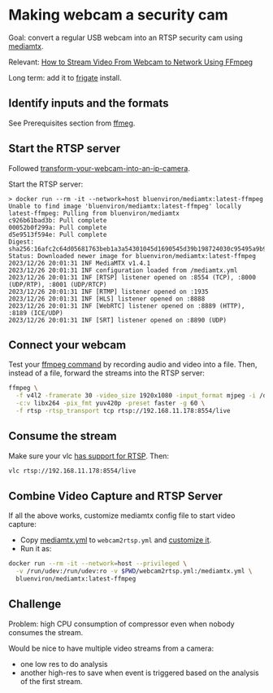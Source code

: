# Making webcam a security cam

Goal: convert a regular USB webcam into an RTSP security cam using
[mediamtx](https://github.com/bluenviron/mediamtx).

Relevant:
[How to Stream Video From Webcam to Network Using FFmpeg](https://www.baeldung.com/linux/ffmpeg-webcam-stream-video)


Long term: add it to [frigate](https://frigate.video/) install.

## Identify inputs and the formats

See Prerequisites section from [ffmeg](ffmpeg.html).

## Start the RTSP server

Followed
[transform-your-webcam-into-an-ip-camera](https://medium.com/@timothydmoody/transform-your-webcam-into-an-ip-camera-for-frigate-8cf50fd749e9).

Start the RTSP server:

```
> docker run --rm -it --network=host bluenviron/mediamtx:latest-ffmpeg
Unable to find image 'bluenviron/mediamtx:latest-ffmpeg' locally
latest-ffmpeg: Pulling from bluenviron/mediamtx
c926b61bad3b: Pull complete
00052b0f299a: Pull complete
d5e9513f594e: Pull complete
Digest: sha256:16afc2c64d05681763beb1a3a54301045d1690545d39b198724030c95495a9b9
Status: Downloaded newer image for bluenviron/mediamtx:latest-ffmpeg
2023/12/26 20:01:31 INF MediaMTX v1.4.1
2023/12/26 20:01:31 INF configuration loaded from /mediamtx.yml
2023/12/26 20:01:31 INF [RTSP] listener opened on :8554 (TCP), :8000 (UDP/RTP), :8001 (UDP/RTCP)
2023/12/26 20:01:31 INF [RTMP] listener opened on :1935
2023/12/26 20:01:31 INF [HLS] listener opened on :8888
2023/12/26 20:01:31 INF [WebRTC] listener opened on :8889 (HTTP), :8189 (ICE/UDP)
2023/12/26 20:01:31 INF [SRT] listener opened on :8890 (UDP)
```

## Connect your webcam

Test your [ffmpeg command](ffmpeg.html) by recording audio and video into a file.
Then, instead of a file, forward the streams into the RTSP server:

```sh
ffmpeg \
  -f v4l2 -framerate 30 -video_size 1920x1080 -input_format mjpeg -i /dev/video4 \
  -c:v libx264 -pix_fmt yuv420p -preset faster -g 60 \
  -f rtsp -rtsp_transport tcp rtsp://192.168.11.178:8554/live
```

## Consume the stream

Make sure your vlc [has support for RTSP](vlc.html).  Then:

```sh
vlc rtsp://192.168.11.178:8554/live
```

## Combine Video Capture and RTSP Server

If all the above works, customize mediamtx config file to start video capture:

* Copy
[mediamtx.yml](https://github.com/bluenviron/mediamtx/blob/main/mediamtx.yml)
to `webcam2rtsp.yml` and [customize it](webcam2rtsp.yml).
* Run it as:

```sh
docker run --rm -it --network=host --privileged \
  -v /run/udev:/run/udev:ro -v $PWD/webcam2rtsp.yml:/mediamtx.yml \
  bluenviron/mediamtx:latest-ffmpeg
```

## Challenge

Problem: high CPU consumption of compressor even when nobody consumes the
stream.

Would be nice to have multiple video streams from a camera:

* one low res to do analysis
* another high-res to save when event is triggered based on the analysis of the
first stream.
